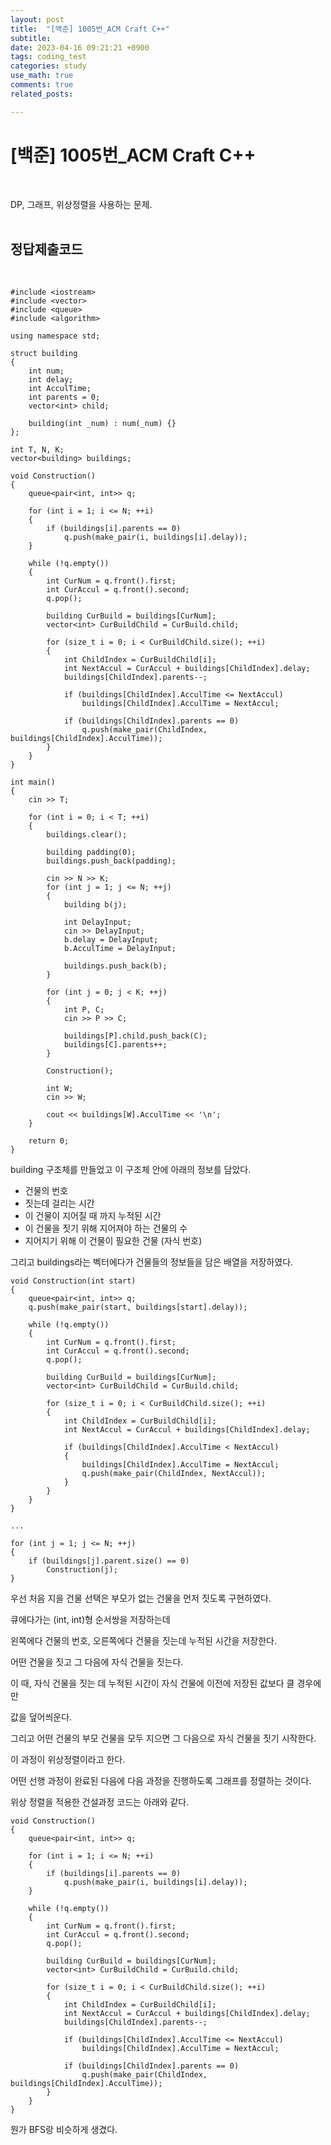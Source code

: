 ```yaml
---
layout: post
title:  "[백준] 1005번_ACM Craft C++"
subtitle:   
date: 2023-04-16 09:21:21 +0900
tags: coding_test
categories: study
use_math: true
comments: true
related_posts:

---
```


# [백준] 1005번_ACM Craft C++<br/>
<br/>

DP, 그래프, 위상정렬을 사용하는 문제.<br/>
<br/>

## 정답제출코드<br>
<br/>

```
#include <iostream>
#include <vector>
#include <queue>
#include <algorithm>

using namespace std;

struct building
{
    int num;
    int delay;
    int AcculTime;
    int parents = 0;
    vector<int> child;
    
    building(int _num) : num(_num) {}
};

int T, N, K;
vector<building> buildings;

void Construction()
{
    queue<pair<int, int>> q;

    for (int i = 1; i <= N; ++i)
    {
        if (buildings[i].parents == 0)
            q.push(make_pair(i, buildings[i].delay));
    }

    while (!q.empty())
    {
        int CurNum = q.front().first;
        int CurAccul = q.front().second;
        q.pop();

        building CurBuild = buildings[CurNum];
        vector<int> CurBuildChild = CurBuild.child;

        for (size_t i = 0; i < CurBuildChild.size(); ++i)
        {
            int ChildIndex = CurBuildChild[i];
            int NextAccul = CurAccul + buildings[ChildIndex].delay;
            buildings[ChildIndex].parents--;

            if (buildings[ChildIndex].AcculTime <= NextAccul)
                buildings[ChildIndex].AcculTime = NextAccul;
            
            if (buildings[ChildIndex].parents == 0)
                q.push(make_pair(ChildIndex, buildings[ChildIndex].AcculTime));
        }
    }
}

int main()
{
    cin >> T;

    for (int i = 0; i < T; ++i)
    {
        buildings.clear();

        building padding(0);
        buildings.push_back(padding);

        cin >> N >> K;
        for (int j = 1; j <= N; ++j)
        {
            building b(j);

            int DelayInput;
            cin >> DelayInput;
            b.delay = DelayInput;
            b.AcculTime = DelayInput;

            buildings.push_back(b);
        }

        for (int j = 0; j < K; ++j)
        {
            int P, C;
            cin >> P >> C;

            buildings[P].child.push_back(C);
            buildings[C].parents++;
        }

        Construction();

        int W;
        cin >> W;

        cout << buildings[W].AcculTime << '\n';
    }

    return 0;
}
```

building 구조체를 만들었고 이 구조체 안에 아래의 정보를 담았다.

- 건물의 번호
- 짓는데 걸리는 시간
- 이 건물이 지어질 때 까지 누적된 시간
- 이 건물을 짓기 위해 지어져야 하는 건물의 수
- 지어지기 위해 이 건물이 필요한 건물 (자식 번호)

그리고 buildings라는 벡터에다가 건물들의 정보들을 담은 배열을 저장하였다.<br/>

```
void Construction(int start)
{
    queue<pair<int, int>> q;
    q.push(make_pair(start, buildings[start].delay));

    while (!q.empty())
    {
        int CurNum = q.front().first;
        int CurAccul = q.front().second;
        q.pop();

        building CurBuild = buildings[CurNum];
        vector<int> CurBuildChild = CurBuild.child;

        for (size_t i = 0; i < CurBuildChild.size(); ++i)
        {
            int ChildIndex = CurBuildChild[i];
            int NextAccul = CurAccul + buildings[ChildIndex].delay;

            if (buildings[ChildIndex].AcculTime < NextAccul)
            {
                buildings[ChildIndex].AcculTime = NextAccul;
                q.push(make_pair(ChildIndex, NextAccul));
            }
        }
    }
}

...

for (int j = 1; j <= N; ++j)
{
    if (buildings[j].parent.size() == 0)
        Construction(j);
}
```

우선 처음 지을 건물 선택은 부모가 없는 건물을 먼저 짓도록 구현하였다.<br/>

큐에다가는 (int, int)형 순서쌍을 저장하는데<br/>

왼쪽에다 건물의 번호, 오른쪽에다 건물을 짓는데 누적된 시간을 저장한다.<br/>

어떤 건물을 짓고 그 다음에 자식 건물을 짓는다.<br/>

이 때, 자식 건물을 짓는 데 누적된 시간이 자식 건물에 이전에 저장된 값보다 클 경우에만<br/>

값을 덮어씌운다.<br/>

그리고 어떤 건물의 부모 건물을 모두 지으면 그 다음으로 자식 건물을 짓기 시작한다.<br/>

이 과정이 위상정렬이라고 한다.<br/>

어떤 선행 과정이 완료된 다음에 다음 과정을 진행하도록 그래프를 정렬하는 것이다.<br/>

위상 정렬을 적용한 건설과정 코드는 아래와 같다.<br/>

```
void Construction()
{
    queue<pair<int, int>> q;

    for (int i = 1; i <= N; ++i)
    {
        if (buildings[i].parents == 0)
            q.push(make_pair(i, buildings[i].delay));
    }

    while (!q.empty())
    {
        int CurNum = q.front().first;
        int CurAccul = q.front().second;
        q.pop();

        building CurBuild = buildings[CurNum];
        vector<int> CurBuildChild = CurBuild.child;

        for (size_t i = 0; i < CurBuildChild.size(); ++i)
        {
            int ChildIndex = CurBuildChild[i];
            int NextAccul = CurAccul + buildings[ChildIndex].delay;
            buildings[ChildIndex].parents--;

            if (buildings[ChildIndex].AcculTime <= NextAccul)
                buildings[ChildIndex].AcculTime = NextAccul;
            
            if (buildings[ChildIndex].parents == 0)
                q.push(make_pair(ChildIndex, buildings[ChildIndex].AcculTime));
        }
    }
}
```

뭔가 BFS랑 비슷하게 생겼다.<br/>
